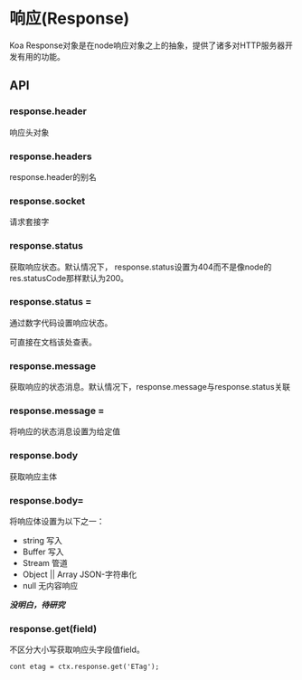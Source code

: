 # 响应(Response)
Koa Response对象是在node响应对象之上的抽象，提供了诸多对HTTP服务器开发有用的功能。

## API
### response.header
响应头对象

### response.headers
response.header的别名

### response.socket
请求套接字

### response.status
获取响应状态。默认情况下， response.status设置为404而不是像node的res.statusCode那样默认为200。

### response.status = 
通过数字代码设置响应状态。

可直接在文档该处查表。

### response.message

获取响应的状态消息。默认情况下，response.message与response.status关联

### response.message = 
将响应的状态消息设置为给定值

### response.body
获取响应主体

### response.body=
将响应体设置为以下之一：
- string 写入
- Buffer 写入
- Stream 管道
- Object || Array JSON-字符串化
- null 无内容响应

***没明白，待研究***

### response.get(field)
不区分大小写获取响应头字段值field。

```
cont etag = ctx.response.get('ETag');
```



